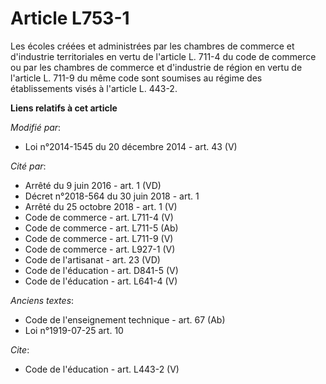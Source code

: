 # Article L753-1

Les écoles créées et administrées par les chambres de commerce et d'industrie territoriales en vertu de l'article L. 711-4 du
code de commerce ou par les chambres de commerce et d'industrie de région en vertu de l'article L. 711-9 du même code sont
soumises au régime des établissements visés à l'article L. 443-2.

**Liens relatifs à cet article**

_Modifié par_:

  - Loi n°2014-1545 du 20 décembre 2014 - art. 43 (V)

_Cité par_:

  - Arrêté du 9 juin 2016 - art. 1 (VD)
  - Décret n°2018-564 du 30 juin 2018 - art. 1
  - Arrêté du 25 octobre 2018 - art. 1 (V)
  - Code de commerce - art. L711-4 (V)
  - Code de commerce - art. L711-5 (Ab)
  - Code de commerce - art. L711-9 (V)
  - Code de commerce - art. L927-1 (V)
  - Code de l'artisanat - art. 23 (VD)
  - Code de l'éducation - art. D841-5 (V)
  - Code de l'éducation - art. L641-4 (V)

_Anciens textes_:

  - Code de l'enseignement technique - art. 67 (Ab)
  - Loi n°1919-07-25 art. 10

_Cite_:

  - Code de l'éducation - art. L443-2 (V)
